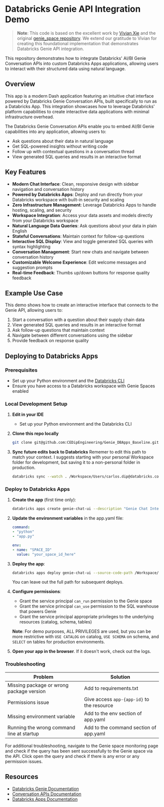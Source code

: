 # Databricks Genie API Integration Demo

> **Note**: This code is based on the excellent work by [Vivian Xie](https://github.com/vivian-xie-db) and the original [genie_space repository](https://github.com/vivian-xie-db/genie_space/tree/main). We extend our gratitude to Vivian for creating this foundational implementation that demonstrates Databricks Genie API integration.

This repository demonstrates how to integrate Databricks' AI/BI Genie Conversation APIs into custom Databricks Apps applications, allowing users to interact with their structured data using natural language.

## Overview

This app is a modern Dash application featuring an intuitive chat interface powered by Databricks Genie Conversation APIs, built specifically to run as a Databricks App. This integration showcases how to leverage Databricks' platform capabilities to create interactive data applications with minimal infrastructure overhead.

The Databricks Genie Conversation APIs enable you to embed AI/BI Genie capabilities into any application, allowing users to:
- Ask questions about their data in natural language
- Get SQL-powered insights without writing code
- Follow up with contextual questions in a conversation thread
- View generated SQL queries and results in an interactive format

## Key Features

- **Modern Chat Interface**: Clean, responsive design with sidebar navigation and conversation history
- **Powered by Databricks Apps**: Deploy and run directly from your Databricks workspace with built-in security and scaling
- **Zero Infrastructure Management**: Leverage Databricks Apps to handle hosting, scaling, and security
- **Workspace Integration**: Access your data assets and models directly from your Databricks workspace
- **Natural Language Data Queries**: Ask questions about your data in plain English
- **Stateful Conversations**: Maintain context for follow-up questions
- **Interactive SQL Display**: View and toggle generated SQL queries with syntax highlighting
- **Conversation Management**: Start new chats and navigate between conversation history
- **Customizable Welcome Experience**: Edit welcome messages and suggestion prompts
- **Real-time Feedback**: Thumbs up/down buttons for response quality feedback

## Example Use Case

This demo shows how to create an interactive interface that connects to the Genie API, allowing users to:
1. Start a conversation with a question about their supply chain data
2. View generated SQL queries and results in an interactive format
3. Ask follow-up questions that maintain context
4. Navigate between different conversations using the sidebar
5. Provide feedback on response quality

## Deploying to Databricks Apps

### Prerequisites
- Set up your Python environment and the [Databricks CLI](https://docs.databricks.com/dev-tools/cli/index.html)
- Ensure you have access to a Databricks workspace with Genie Spaces enabled

### Local Development Setup

1. **Edit in your IDE**
   - Set up your Python environment and the Databricks CLI

2. **Clone this repo locally**
   ```bash
   git clone git@github.com:CEDipEngineering/Genie_DBApps_Baseline.git
   ```
3. **Sync future edits back to Databricks**
   Rememer to edit this path to match your context. I suggests starting with your personal Workspace folder for development, but saving it to a non-personal folder in production.
   ```bash
   databricks sync --watch . /Workspace/Users/carlos.dip@databricks.com/Genie_DBApps_Baseline
   ```

### Deploy to Databricks Apps

1. **Create the app** (first time only):
   ```bash
   databricks apps create genie-chat-ui --description "Genie Chat Interface"
   ```

2. **Update the environment variables** in the app.yaml file:
   ```yaml
   command:
   - "python"
   - "app.py"

   env:
   - name: "SPACE_ID"
     value: "your_space_id_here"
   ```

3. **Deploy the app**:
   ```bash
   databricks apps deploy genie-chat-ui --source-code-path /Workspace/Users/carlos.dip@databricks.com/Genie_DBApps_Baseline
   ```
   You can leave out the full path for subsequent deploys.

3. **Configure permissions**:
   - Grant the service principal `can_run` permission to the Genie space
   - Grant the service principal `can_use` permission to the SQL warehouse that powers Genie
   - Grant the service principal appropriate privileges to the underlying resources (catalog, schema, tables)

   **Note**: For demo purposes, ALL PRIVILEGES are used, but you can be more restrictive with `USE CATALOG` on catalog, `USE SCHEMA` on schema, and `SELECT` on tables for production environments.

4. **Open your app in the browser**. If it doesn't work, check out the logs.

### Troubleshooting

| Problem | Solution |
|---------|----------|
| Missing package or wrong package version | Add to requirements.txt |
| Permissions issue | Give access `app-{app-id}` to the resource |
| Missing environment variable | Add to the env section of app.yaml |
| Running the wrong command line at startup | Add to the command section of app.yaml |

For additional troubleshooting, navigate to the Genie space monitoring page and check if the query has been sent successfully to the Genie space via the API. Click open the query and check if there is any error or any permission issues.

## Resources

- [Databricks Genie Documentation](https://docs.databricks.com/aws/en/genie)
- [Conversation APIs Documentation](https://docs.databricks.com/api/workspace/genie)
- [Databricks Apps Documentation](https://docs.databricks.com/aws/en/dev-tools/databricks-apps/)